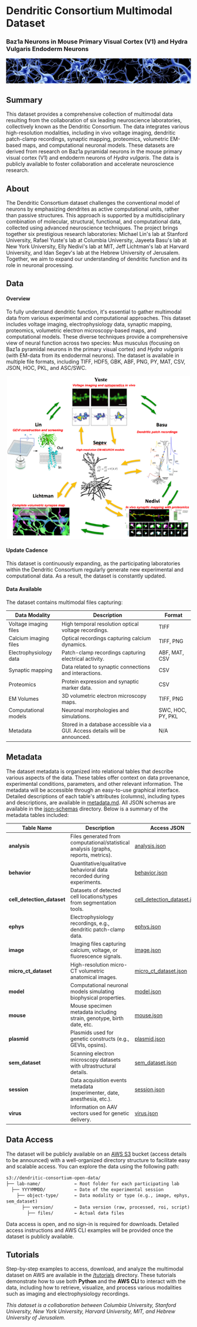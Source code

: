 # Dendritic Consortium Multimodal Dataset  
### Baz1a Neurons in Mouse Primary Visual Cortex (V1) and Hydra Vulgaris Endoderm Neurons

![Header](img/header.jpg)

## Summary
This dataset provides a comprehensive collection of multimodal data resulting from the collaboration of six leading neuroscience laboratories, collectively known as the Dendritic Consortium. The data integrates various high-resolution modalities, including in vivo voltage imaging, dendritic patch-clamp recordings, synaptic mapping, proteomics, volumetric EM-based maps, and computational neuronal models. These datasets are derived from research on Baz1a pyramidal neurons in the mouse primary visual cortex (V1) and endoderm neurons of *Hydra vulgaris*. The data is publicly available to foster collaboration and accelerate neuroscience research.

## About
The Dendritic Consortium dataset challenges the conventional model of neurons by emphasizing dendrites as active computational units, rather than passive structures. This approach is supported by a multidisciplinary combination of molecular, structural, functional, and computational data, collected using advanced neuroscience techniques. The project brings together six prestigious research laboratories: Michael Lin's lab at Stanford University, Rafael Yuste's lab at Columbia University, Jayeeta Basu's lab at New York University, Elly Nedivi's lab at MIT, Jeff Lichtman's lab at Harvard University, and Idan Segev's lab at the Hebrew University of Jerusalem. Together, we aim to expand our understanding of dendritic function and its role in neuronal processing.

## Data

#### Overview

To fully understand dendritic function, it's essential to gather multimodal data from various experimental and computational approaches. This dataset includes voltage imaging, electrophysiology data, synaptic mapping, proteomics, volumetric electron microscopy-based maps, and computational models. These diverse techniques provide a comprehensive view of neural function across two species: Mus musculus (focusing on Baz1a pyramidal neurons in the primary visual cortex) and *Hydra vulgaris* (with EM-data from its endodermal neurons). The dataset is available in multiple file formats, including TIFF, HDF5, GBK, ABF, PNG, PY, MAT, CSV, JSON, HOC, PKL, and ASC/SWC.

<p align="center">
  <img src="img/dendritic-consortium.png" width="500"/>
</p>

#### Update Cadence
This dataset is continuously expanding, as the participating laboratories within the Dendritic Consortium regularly generate new experimental and computational data. As a result, the dataset is constantly updated.

#### Data Available
The dataset contains multimodal files capturing:

| Data Modality            | Description                                                                  | Format                                          |
|--------------------------|------------------------------------------------------------------------------|-------------------------------------------------|
| Voltage imaging files    | High temporal resolution optical voltage recordings.                         | TIFF                                            |
| Calcium imaging files    | Optical recordings capturing calcium dynamics.                               | TIFF, PNG                                       |
| Electrophysiology data   | Patch-clamp recordings capturing electrical activity.                        | ABF, MAT, CSV                                   |
| Synaptic mapping         | Data related to synaptic connections and interactions.                       | CSV                                             |
| Proteomics               | Protein expression and synaptic marker data.                                 | CSV                                             |
| EM Volumes               | 3D volumetric electron microscopy maps.                                      | TIFF, PNG                                       |
| Computational models     | Neuronal morphologies and simulations.                                       | SWC, HOC, PY, PKL                               |
| Metadata                 | Stored in a database accessible via a GUI. Access details will be announced. | N/A                                             |

## Metadata
The dataset metadata is organized into relational tables that describe various aspects of the data. These tables offer context on data provenance, experimental conditions, parameters, and other relevant information. The metadata will be accessible through an easy-to-use graphical interface. Detailed descriptions of each table's attributes (columns), including types and descriptions, are available in [metadata.md](metadata.md). All JSON schemas are available in the [json-schemas](json-schemas) directory. Below is a summary of the metadata tables included:

| **Table Name**                 | **Description**                                                                           | **Access JSON**                                                         |
|--------------------------------|-------------------------------------------------------------------------------------------|-------------------------------------------------------------------------|
| **analysis**                   | Files generated from computational/statistical analysis (graphs, reports, metrics).       | [analysis.json](json-schemas/analysis.json)                             |
| **behavior**                   | Quantitative/qualitative behavioral data recorded during experiments.                     | [behavior.json](json-schemas/behavior.json)                             |
| **cell_detection_dataset**     | Datasets of detected cell locations/types from segmentation tools.                        | [cell_detection_dataset.json](json-schemas/cell_detection_dataset.json) |
| **ephys**                      | Electrophysiology recordings, e.g., dendritic patch-clamp data.                           | [ephys.json](json-schemas/ephys.json)                                   |
| **image**                      | Imaging files capturing calcium, voltage, or fluorescence signals.                        | [image.json](json-schemas/image.json)                                   |
| **micro_ct_dataset**           | High-resolution micro-CT volumetric anatomical images.                                    | [micro_ct_dataset.json](json-schemas/micro_ct_dataset.json)             |
| **model**                      | Computational neuronal models simulating biophysical properties.                          | [model.json](json-schemas/model.json)                                   |
| **mouse**                      | Mouse specimen metadata including strain, genotype, birth date, etc.                      | [mouse.json](json-schemas/mouse.json)                                   |
| **plasmid**                    | Plasmids used for genetic constructs (e.g., GEVIs, opsins).                               | [plasmid.json](json-schemas/plasmid.json)                               |
| **sem_dataset**                | Scanning electron microscopy datasets with ultrastructural details.                       | [sem_dataset.json](json-schemas/sem_dataset.json)                       |
| **session**                    | Data acquisition events metadata (experimenter, date, anesthesia, etc.).                  | [session.json](json-schemas/session.json)                               |
| **virus**                      | Information on AAV vectors used for genetic delivery.                                     | [virus.json](json-schemas/virus.json)                                   |

## Data Access
The dataset will be publicly available on an [AWS S3](https://aws.amazon.com/s3/) bucket (access details to be announced) with a well-organized directory structure to facilitate easy and scalable access. You can explore the data using the following path:

```
s3://dendritic-consortium-open-data/
├── lab-name/             ← Root folder for each participating lab
  ├── YYYYMMDD/           ← Date of the experimental session
    ├── object-type/      ← Data modality or type (e.g., image, ephys, sem_dataset)
      ├── version/        ← Data version (raw, processed, roi, script)
        ├── files/        ← Actual data files
```
Data access is open, and no sign-in is required for downloads. Detailed access instructions and AWS CLI examples will be provided once the dataset is publicly available.

## Tutorials

Step-by-step examples to access, download, and analyze the multimodal dataset on AWS are available in the [/tutorials](tutorials) directory. These tutorials demonstrate how to use both **Python** and the **AWS CLI** to interact with the data, including how to retrieve, visualize, and process various modalities such as imaging and electrophysiology recordings.

*This dataset is a collaboration between Columbia University, Stanford University, New York University, Harvard University, MIT, and Hebrew University of Jerusalem.*
